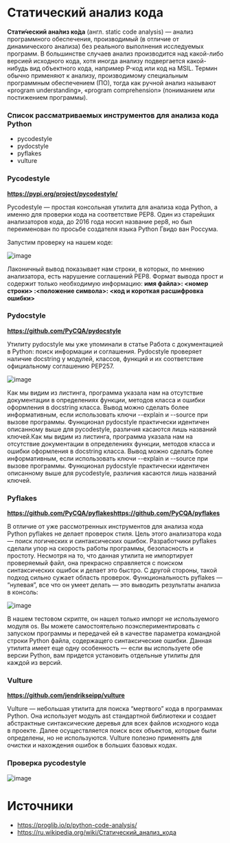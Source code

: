 # **Статический анализ кода**

**Стати́ческий ана́лиз ко́да** (англ. static code analysis) — анализ программного обеспечения, производимый (в отличие от динамического анализа) 
без реального выполнения исследуемых программ. В большинстве случаев анализ производится над какой-либо версией исходного кода, хотя иногда анализу 
подвергается какой-нибудь вид объектного кода, например P-код или код на MSIL. Термин обычно применяют к анализу, производимому специальным программным обеспечением (ПО),
тогда как ручной анализ называют «program understanding», «program comprehension» (пониманием или постижением программы).

### Список рассматриваемых инструментов для анализа кода Python

- pycodestyle
- pydocstyle
- pyflakes
- vulture

### Pycodestyle
**https://pypi.org/project/pycodestyle/**

Pycodestyle — простая консольная утилита для анализа кода Python, а именно для проверки кода на соответствие PEP8. Один из старейших анализаторов кода, до 2016 года носил название pep8, но был переименован по просьбе создателя языка Python Гвидо ван Россума.

Запустим проверку на нашем коде:

![image](https://user-images.githubusercontent.com/55379930/111757985-487a6f00-88df-11eb-89c6-0143b39317fe.png)

Лаконичный вывод показывает нам строки, в которых, по мнению анализатора, есть нарушение соглашений PEP8. Формат вывода прост и содержит только необходимую информацию:
**имя файла>: <номер строки> :<положение символа>: <код и короткая расшифровка ошибки>**

### Pydocstyle
**https://github.com/PyCQA/pydocstyle**

Утилиту pydocstyle мы уже упоминали в статье Работа с документацией в Python: поиск информации и соглашения. Pydocstyle проверяет наличие docstring у модулей, классов, функций и их соответствие официальному соглашению PEP257.

![image](https://user-images.githubusercontent.com/55379930/111758459-e66e3980-88df-11eb-8e7f-1b7226003d10.png)

Как мы видим из листинга, программа указала нам на отсутствие документации в определениях функции, методов класса и ошибки оформления в docstring класса. Вывод можно сделать более информативным, если использовать ключи --explain и --source при вызове программы. Функционал pydocstyle практически идентичен описанному выше для pycodestyle, различия касаются лишь названий ключей.Как мы видим из листинга, программа указала нам на отсутствие документации в определениях функции, методов класса и ошибки оформления в docstring класса. Вывод можно сделать более информативным, если использовать ключи --explain и --source при вызове программы. Функционал pydocstyle практически идентичен описанному выше для pycodestyle, различия касаются лишь названий ключей.

### Pyflakes
**https://github.com/PyCQA/pyflakeshttps://github.com/PyCQA/pyflakes**

В отличие от уже рассмотренных инструментов для анализа кода Python pyflakes не делает проверок стиля. Цель этого анализатора кода — поиск логических и синтаксических ошибок. Разработчики pyflakes сделали упор на скорость работы программы, безопасность и простоту. Несмотря на то, что данная утилита не импортирует проверяемый файл, она прекрасно справляется c поиском синтаксических ошибок и делает это быстро. С другой стороны, такой подход сильно сужает область проверок.
Функциональность pyflakes — “нулевая”, все что он умеет делать — это выводить результаты анализа в консоль:

![image](https://user-images.githubusercontent.com/55379930/111758793-3baa4b00-88e0-11eb-8381-e2980614246d.png)

В нашем тестовом скрипте, он нашел только импорт не используемого модуля os. Вы можете самостоятельно поэкспериментировать с запуском программы и передачей ей в качестве параметра командной строки Python файла, содержащего синтаксические ошибки. Данная утилита имеет еще одну особенность — если вы используете обе версии Python, вам придется установить отдельные утилиты для каждой из версий.

### Vulture
**https://github.com/jendrikseipp/vulture**

Vulture — небольшая утилита для поиска “мертвого” кода в программах Python. Она использует модуль ast стандартной библиотеки и создает абстрактные синтаксические деревья для всех файлов исходного кода в проекте. Далее осуществляется поиск всех объектов, которые были определены, но не используются. Vulture полезно применять для очистки и нахождения ошибок в больших базовых кодах.

### Проверка pycodestyle 
![image](https://user-images.githubusercontent.com/55379930/111760485-1cacb880-88e2-11eb-89ad-4a3ed8333d0b.png)

# **Источники**

- https://proglib.io/p/python-code-analysis/
- https://ru.wikipedia.org/wiki/Статический_анализ_кода

